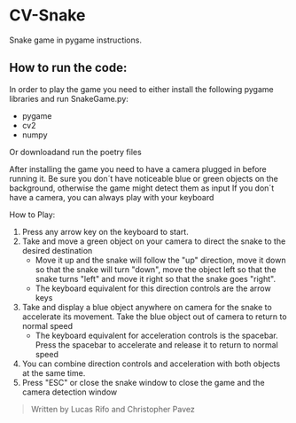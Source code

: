# CV-Snake
Snake game in pygame instructions.

## How to run the code:
In order to play the game you need to either install the following pygame libraries and run SnakeGame.py:
- pygame
- cv2
- numpy

Or downloadand run the poetry files 

After installing the game you need to have a camera plugged in before running it.
Be sure you don´t have noticeable blue or green objects on the background, otherwise the game might detect them as input
If you don´t have a camera, you can always play with your keyboard

How to Play: 
1) Press any arrow key on the keyboard to start. 
2) Take and move a green object on your camera to direct the snake to the desired destination
   -  Move it up and the snake will follow the "up" direction, move it down so that the snake will turn "down", move the object left so that the snake turns "left" and move it right so that the snake goes "right".
   - The keyboard equivalent for this direction controls are the arrow keys
3) Take and display a blue object anywhere on camera for the snake to accelerate its movement. Take the blue object out of camera to return to normal speed
   - The keyboard equivalent for acceleration controls is the spacebar. Press the spacebar to accelerate and release it to return to normal speed
4) You can combine direction controls and acceleration with both objects at the same time.
5) Press "ESC" or close the snake window to close the game and the camera detection window

>Written by Lucas Rifo and Christopher Pavez
